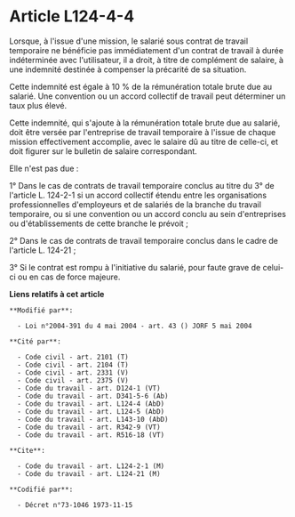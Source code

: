 # Article L124-4-4

Lorsque, à l'issue d'une mission, le salarié sous contrat de travail temporaire ne bénéficie pas immédiatement d'un contrat
de travail à durée indéterminée avec l'utilisateur, il a droit, à titre de complément de salaire, à une indemnité destinée à
compenser la précarité de sa situation.

Cette indemnité est égale à 10 % de la rémunération totale brute due au salarié. Une convention ou un accord collectif de
travail peut déterminer un taux plus élevé.

Cette indemnité, qui s'ajoute à la rémunération totale brute due au salarié, doit être versée par l'entreprise de travail
temporaire à l'issue de chaque mission effectivement accomplie, avec le salaire dû au titre de celle-ci, et doit figurer sur
le bulletin de salaire correspondant.

Elle n'est pas due :

1° Dans le cas de contrats de travail temporaire conclus au titre du 3° de l'article L. 124-2-1 si un accord collectif étendu
entre les organisations professionnelles d'employeurs et de salariés de la branche du travail temporaire, ou si une
convention ou un accord conclu au sein d'entreprises ou d'établissements de cette branche le prévoit ;

2° Dans le cas de contrats de travail temporaire conclus dans le cadre de l'article L. 124-21 ;

3° Si le contrat est rompu à l'initiative du salarié, pour faute grave de celui-ci ou en cas de force majeure.

**Liens relatifs à cet article**

	**Modifié par**:

	  - Loi n°2004-391 du 4 mai 2004 - art. 43 () JORF 5 mai 2004

	**Cité par**:

	  - Code civil - art. 2101 (T)
	  - Code civil - art. 2104 (T)
	  - Code civil - art. 2331 (V)
	  - Code civil - art. 2375 (V)
	  - Code du travail - art. D124-1 (VT)
	  - Code du travail - art. D341-5-6 (Ab)
	  - Code du travail - art. L124-4 (AbD)
	  - Code du travail - art. L124-5 (AbD)
	  - Code du travail - art. L143-10 (AbD)
	  - Code du travail - art. R342-9 (VT)
	  - Code du travail - art. R516-18 (VT)

	**Cite**:

	  - Code du travail - art. L124-2-1 (M)
	  - Code du travail - art. L124-21 (M)

	**Codifié par**:

	  - Décret n°73-1046 1973-11-15
